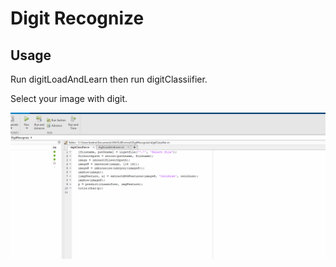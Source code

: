 # Digit Recognize

## Usage
Run digitLoadAndLearn then run digitClassiifier.

Select your image with digit.

![Gif](gif.gif)
